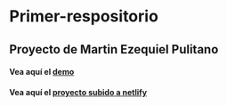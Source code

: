 # Primer-respositorio

## Proyecto de Martin Ezequiel Pulitano


#### Vea aquí el [demo](https://martinpuli.github.io/Primer-respositorio/) 

#### Vea aquí el [proyecto subido a netlify](https://maxpliburguers.netlify.app/index.html)

